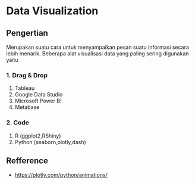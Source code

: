 # Data Visualization

## Pengertian
Merupakan suatu cara untuk menyampaikan pesan suatu informasi secara lebih menarik. Beberapa alat visualisasi data yang paling sering digunakan yaitu

### 1. Drag & Drop
1. Tableau
2. Google Data Studio
3. Microsoft Power BI
4. Metabase

### 2. Code
1. R (ggplot2,RShiny)
2. Python (seaborn,plotly,dash)


## Refference
- https://plotly.com/python/animations/